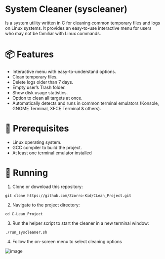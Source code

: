 # System Cleaner (syscleaner)

Is a system utility written in C for cleaning common temporary files and logs on Linux systems. It provides an easy-to-use interactive menu for users who may not be familiar with Linux commands. 


# 📦 Features

 - Interactive menu with easy-to-understand options.
 - Clean temporary files.
 - Delete logs older than 7 days.
 - Empty user’s Trash folder.
 - Show disk usage statistics.
 - Option to clean all targets at once.
 - Automatically detects and runs in common terminal emulators (Konsole, GNOME Terminal, XFCE Terminal & others).
 
 
# 🔧 Prerequisites

 - Linux operating system.
 - GCC compiler to build the project.
 - At least one terminal emulator installed
 
 
# 🚀 Running

   1. Clone or download this repository:
 
    git clone https://github.com/Zzorro-Kid/CLean_Project.git

   2. Navigate to the project directory:

    cd C-Lean_Project
    
   3. Run the helper script to start the cleaner in a new terminal window:

    ./run_syscleaner.sh

   4. Follow the on-screen menu to select cleaning options

   ![image](https://github.com/user-attachments/assets/ad6f0cfd-ddad-441e-9cd4-fd6c12cf1f16)

    
